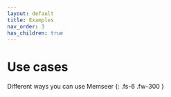 ```yaml
---
layout: default 
title: Examples
nav_order: 3
has_children: true
---
```


# Use cases

Different ways you can use Memseer 
{: .fs-6 .fw-300 }
